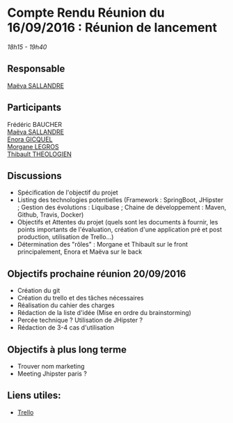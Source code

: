 # Compte Rendu Réunion du 16/09/2016 : Réunion de lancement
*18h15 - 19h40*

## Responsable
[Maëva SALLANDRE](https://github.com/Lueva)

## Participants
Frédéric BAUCHER  
[Maëva SALLANDRE](https://github.com/Lueva)  
[Enora GICQUEL](https://github.com/Kahmeset)  
[Morgane LEGROS](https://github.com/morgane1806)  
[Thibault THEOLOGIEN](https://github.com/MacBootglass)


## Discussions
* Spécification de l'objectif du projet
* Listing des technologies potentielles (Framework : SpringBoot, JHipster ; Gestion des évolutions : Liquibase ; Chaine de développement : Maven, Github, Travis, Docker)
* Objectifs et Attentes du projet (quels sont les documents à fournir, les points importants de l'évaluation, création d'une application pré et post production, utilisation de Trello...) 
* Détermination des "rôles" : Morgane et Thibault sur le front principalement, Enora et Maëva sur le back

## Objectifs prochaine réunion 20/09/2016
* Création du git
* Création du trello et des tâches nécessaires
* Réalisation du cahier des charges
* Rédaction de la liste d'idée (Mise en ordre du brainstorming)
* Percée technique ? Utilisation de JHipster ?
* Rédaction de 3-4 cas d'utilisation

## Objectifs à plus long terme
* Trouver nom marketing
* Meeting Jhipster paris ?

## Liens utiles:
* [Trello](https://trello.com/b/5UbSuHw2/asi-j-m-ennuie)
